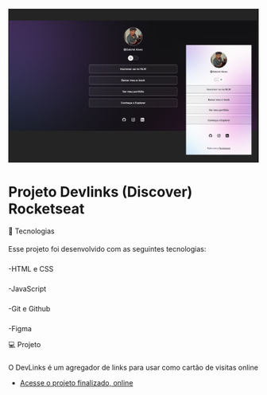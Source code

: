 
<p align="center">
  <img alt="License" src="https://github.com/GabrielVesal/Projeto_Discover-Rocketseat/blob/5d28d46b80a7b0f4eb8f853181ed8f8d194cdd2f/previewl.jpg.jpg">
</p>

# Projeto Devlinks (Discover) Rocketseat

🚀 Tecnologias
####
Esse projeto foi desenvolvido com as seguintes tecnologias:
###
-HTML e CSS
###
-JavaScript
###
-Git e Github
###
-Figma

💻 Projeto
###
O DevLinks é um agregador de links para usar como cartão de visitas online
- [Acesse o projeto finalizado, online](https://GabrielVesal.github.io/Projeto_Discover-Rocketseat)
 

